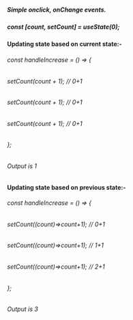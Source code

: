 ##### Simple onclick, onChange events.
##### const [count, setCount] = useState(0);

#### Updating state based on current state:-
###### const handleIncrease = () => {
###### setCount(count + 1); // 0+1
###### setCount(count + 1); // 0+1
###### setCount(count + 1); // 0+1
######  };
###### Output is 1

#### Updating state based on previous state:-
###### const handleIncrease = () => {
###### setCount((count)=>count+1); // 0+1
###### setCount((count)=>count+1); // 1+1
###### setCount((count)=>count+1); // 2+1
######  };
###### Output is 3
